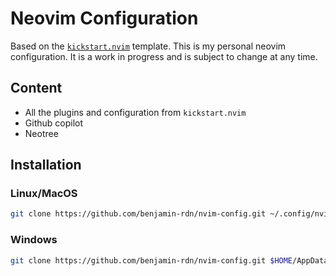 # Neovim Configuration

Based on the [`kickstart.nvim`](https://github.com/nvim-lua/kickstart.nvim) template.
This is my personal neovim configuration. It is a work in progress and is subject to change at any time.

## Content

- All the plugins and configuration from `kickstart.nvim`
- Github copilot
- Neotree

## Installation

### Linux/MacOS

```sh 
git clone https://github.com/benjamin-rdn/nvim-config.git ~/.config/nvim
```

### Windows

```sh 
git clone https://github.com/benjamin-rdn/nvim-config.git $HOME/AppData/Local/nvim
``` 


